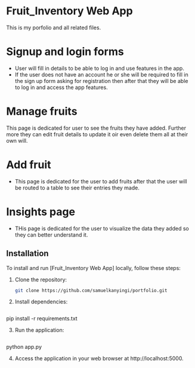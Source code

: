 # Fruit_Inventory Web App
This is my porfolio and all related files.

# Signup and login forms
* User will fill in details to be able  to log in and use features in the app.
* If the user does not have an account he or she  will be required to fill in the sign up form asking for registration then after that they will be able to log in and access the app features.

# Manage fruits
This page is dedicated for user to  see the fruits they have added. Further more they can edit fruit details to update it oir even delete them all at their own will.

# Add fruit
* This page is dedicated for the user to add fruits after that the user will be routed to a table to see their entries they made.

# Insights page
* THis page is dedicated for the user to visualize the data they added so they can better understand it.

## Installation

To install and run [Fruit_Inventory Web App] locally, follow these steps:

1. Clone the repository:
   ```sh
   git clone https://github.com/samuelkanyingi/portfolio.git
2.  Install dependencies:
    ```sh
pip install -r requirements.txt

3. Run the application:
    ```sh
python app.py


4. Access the application in your web browser at http://localhost:5000.
